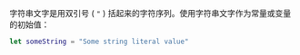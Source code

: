 字符串文字是用双引号 ( `"` ) 括起来的字符序列。使用字符串文字作为常量或变量的初始值：

```swift
let someString = "Some string literal value"
```

